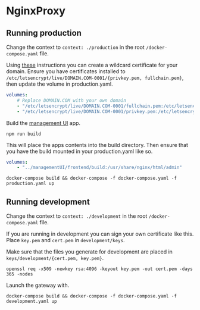 # NginxProxy

## Running production

Change the context to `context: ./production` in the root `/docker-compose.yaml` file.

Using [these](https://certbot.eff.org/lets-encrypt/debianbuster-nginx) instructions you can create a wildcard certificate for your domain.
Ensure you have certificates installed to `/etc/letsencrypt/live/DOMAIN.COM-0001/{privkey.pem, fullchain.pem}`, then update the volume in production.yaml.

```yaml
volumes:
    # Replace DOMAIN.COM with your own domain
    - "/etc/letsencrypt/live/DOMAIN.COM-0001/fullchain.pem:/etc/letsencrypt/live/DOMAIN.COM/fullchain.pem"
    - "/etc/letsencrypt/live/DOMAIN.COM-0001/privkey.pem:/etc/letsencrypt/live/DOMAIN.COM/privkey.pem"
```

Build the [management UI](https://github.com/rolandw-blog/managementUI) app.

```none
npm run build
```

This will place the apps contents into the build directory. Then ensure that you have the build mounted in your production.yaml like so.

```yaml
volumes:
    - "../managementUI/frontend/build:/usr/share/nginx/html/admin"
```

```none
docker-compose build && docker-compose -f docker-compose.yaml -f production.yaml up
```

## Running development

Change the context to `context: ./development` in the root `/docker-compose.yaml` file.

If you are running in development you can sign your own certificate like this. Place `key.pem` and `cert.pem` in `development/keys`.

Make sure that the files you generate for development are placed in `keys/development/{cert.pem, key.pem}`.

```none
openssl req -x509 -newkey rsa:4096 -keyout key.pem -out cert.pem -days 365 -nodes
```

Launch the gateway with.

```none
docker-compose build && docker-compose -f docker-compose.yaml -f development.yaml up
```
